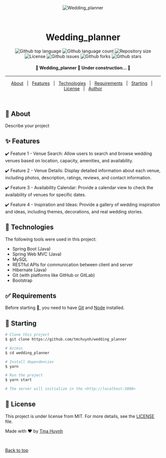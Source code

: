 <div align="center" id="top"> 
  <img src="./.github/app.gif" alt="Wedding_planner" />

  &#xa0;

  <!-- <a href="https://wedding_planner.netlify.app">Demo</a> -->
</div>

<h1 align="center">Wedding_planner</h1>

<p align="center">
  <img alt="Github top language" src="https://img.shields.io/github/languages/top/tmchuynh/wedding_planner?color=56BEB8">

  <img alt="Github language count" src="https://img.shields.io/github/languages/count/tmchuynh/wedding_planner?color=56BEB8">

  <img alt="Repository size" src="https://img.shields.io/github/repo-size/tmchuynh/wedding_planner?color=56BEB8">

  <img alt="License" src="https://img.shields.io/github/license/tmchuynh/wedding_planner?color=56BEB8">

  <img alt="Github issues" src="https://img.shields.io/github/issues/tmchuynh/wedding_planner?color=56BEB8" />

  <img alt="Github forks" src="https://img.shields.io/github/forks/tmchuynh/wedding_planner?color=56BEB8" />

  <img alt="Github stars" src="https://img.shields.io/github/stars/tmchuynh/wedding_planner?color=56BEB8" />
</p>

<!-- Status -->

<h4 align="center"> 
	🚧  Wedding_planner 🚀 Under construction...  🚧
</h4> 

<hr>

<p align="center">
  <a href="#dart-about">About</a> &#xa0; | &#xa0; 
  <a href="#sparkles-features">Features</a> &#xa0; | &#xa0;
  <a href="#rocket-technologies">Technologies</a> &#xa0; | &#xa0;
  <a href="#white_check_mark-requirements">Requirements</a> &#xa0; | &#xa0;
  <a href="#checkered_flag-starting">Starting</a> &#xa0; | &#xa0;
  <a href="#memo-license">License</a> &#xa0; | &#xa0;
  <a href="https://github.com/tmchuynh" target="_blank">Author</a>
</p>

<br>

## :dart: About ##

Describe your project

## :sparkles: Features ##

:heavy_check_mark: Feature 1 - Venue Search: Allow users to search and browse wedding venues based on location, capacity, amenities, and availability.

:heavy_check_mark: Feature 2 - Venue Details: Display detailed information about each venue, including photos, description, ratings, reviews, and contact information.

:heavy_check_mark: Feature 3 - Availability Calendar: Provide a calendar view to check the availability of venues for specific dates.

:heavy_check_mark: Feature 4 - Inspiration and Ideas: Provide a gallery of wedding inspiration and ideas, including themes, decorations, and real wedding stories.

## :rocket: Technologies ##

The following tools were used in this project:
- Spring Boot (Java)
- Spring Web MVC (Java)
- MySQL
- RESTful APIs for communication between client and server
- Hibernate (Java)
- Git (with platforms like GitHub or GitLab)
- Bootstrap

## :white_check_mark: Requirements ##

Before starting :checkered_flag:, you need to have [Git](https://git-scm.com) and [Node](https://nodejs.org/en/) installed.

## :checkered_flag: Starting ##

```bash
# Clone this project
$ git clone https://github.com/tmchuynh/wedding_planner

# Access
$ cd wedding_planner

# Install dependencies
$ yarn

# Run the project
$ yarn start

# The server will initialize in the <http://localhost:3000>
```

## :memo: License ##

This project is under license from MIT. For more details, see the [LICENSE](LICENSE.md) file.


Made with :heart: by <a href="https://github.com/tmchuynh" target="_blank">Tina Huynh</a>

&#xa0;

<a href="#top">Back to top</a>

